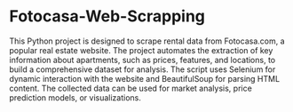 # Fotocasa-Web-Scrapping

This Python project is designed to scrape rental data from Fotocasa.com, a popular real estate website. The project automates the extraction of key information about apartments, such as prices, features, and locations, to build a comprehensive dataset for analysis. The script uses Selenium for dynamic interaction with the website and BeautifulSoup for parsing HTML content. The collected data can be used for market analysis, price prediction models, or visualizations.
